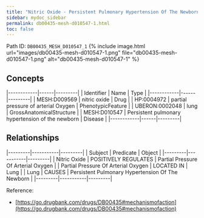```yaml
---
title: "Nitric Oxide - Persistent Pulmonary Hypertension Of The Newborn"
sidebar: mydoc_sidebar
permalink: db00435-mesh-d010547-1.html
toc: false 
---
```



Path ID: `DB00435_MESH_D010547_1`
{% include image.html url="images/db00435-mesh-d010547-1.png" file="db00435-mesh-d010547-1.png" alt="db00435-mesh-d010547-1" %}

## Concepts

|------------|------|---------|
| Identifier | Name | Type    |
|------------|------|---------|
| MESH:D009569 | nitric oxide | Drug |
| HP:0004972 | partial pressure of arterial Oxygen | PhenotypicFeature |
| UBERON:0002048 | lung | GrossAnatomicalStructure |
| MESH:D010547 | Persistent pulmonary hypertension of the newborn | Disease |
|------------|------|---------|

## Relationships

|---------|-----------|---------|
| Subject | Predicate | Object  |
|---------|-----------|---------|
| Nitric Oxide | POSITIVELY REGULATES | Partial Pressure Of Arterial Oxygen |
| Partial Pressure Of Arterial Oxygen | LOCATED IN | Lung |
| Lung | CAUSES | Persistent Pulmonary Hypertension Of The Newborn |
|---------|-----------|---------|

Reference: 
  - [https://go.drugbank.com/drugs/DB00435#mechanismofaction](https://go.drugbank.com/drugs/DB00435#mechanismofaction)
